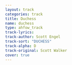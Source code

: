 ```yaml
---
layout: track
categories: track
title: Duchess
name: duchess
type: ahfow_track
track-lyrics: 
track-author: Scott Engel
track-sort: "DUCHESS"
track-alpha: D
track-original: Scott Walker
cover: true
---
```

